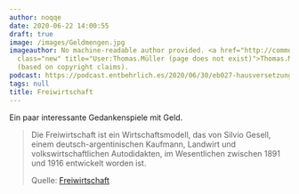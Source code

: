 ```yaml
---
author: noqqe
date: 2020-06-22 14:00:55
draft: true
image: /images/Geldmengen.jpg
imageauthor: No machine-readable author provided. <a href="http://commons.wikimedia.org/w/index.php?title=User:Thomas.M%C3%BCller&amp;action=edit&amp;redlink=1"
  class="new" title="User:Thomas.Müller (page does not exist)">Thomas.Müller</a> assumed
  (based on copyright claims).
podcast: https://podcast.entbehrlich.es/2020/06/30/eb027-hausversetzung-fur-freiwahrung/
tags: null
title: Freiwirtschaft
---
```


Ein paar interessante Gedankenspiele mit Geld.

> Die Freiwirtschaft ist ein Wirtschaftsmodell, das von Silvio Gesell, einem
> deutsch-argentinischen Kaufmann, Landwirt und volkswirtschaftlichen
> Autodidakten, im Wesentlichen zwischen 1891 und 1916 entwickelt worden ist.
>
> Quelle: [Freiwirtschaft](https://de.wikipedia.org/wiki/Freiwirtschaft)